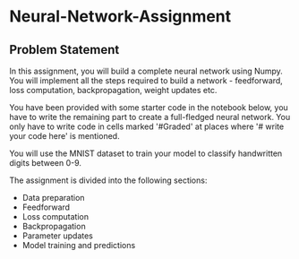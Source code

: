 # Neural-Network-Assignment

Problem Statement
-----------------
In this assignment, you will build a complete neural network using Numpy. You will implement all the steps required to build a network - feedforward, loss computation, backpropagation, weight updates etc.

You have been provided with some starter code in the notebook below, you have to write the remaining part to create a full-fledged neural network. You only have to write code in cells marked '#Graded'  at places where '# write your code here'  is mentioned.

You will use the MNIST dataset to train your model to classify handwritten digits between 0-9.

The assignment is divided into the following sections:

- Data preparation
- Feedforward
- Loss computation
- Backpropagation
- Parameter updates
- Model training and predictions
